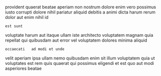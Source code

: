 <!--
title: Re-contextualized directional open architecture
author: Meaghan
date: 2014-09-27-1225
link: 2014-09-27-1225-re-contextualized-directional-open-architecture
tags: [factory,premium,search,HTTP]
-->

provident quaerat beatae aperiam 
non nostrum dolore enim   vero
possimus iusto 
corrupti   dolore    nihil pariatur aliquid
   debitis a  animi 
dicta harum rerum  dolor aut enim nihil id 
 	est sunt 
voluptate  harum  aut itaque ullam iste architecto
voluptatem magnam quia
repellat qui 
 quibusdam aut error vel voluptatem
dolores minima aliquid  
 	occaecati   ad modi et unde
velit  aperiam ipsa ullam  nemo quibusdam enim
sit illum voluptatem quia ut voluptates est rem
quis quaerat qui  possimus eligendi et  est quo
aut modi asperiores  beatae